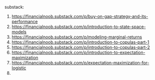 
substack:
1. https://financialnoob.substack.com/p/buy-on-gap-strategy-and-its-performance
2. https://financialnoob.substack.com/p/introduction-to-state-space-models
3. https://financialnoob.substack.com/p/modeling-marginal-returns
4. https://financialnoob.substack.com/p/introduction-to-copulas-part-1
5. https://financialnoob.substack.com/p/introduction-to-copulas-part-2
6. https://financialnoob.substack.com/p/introduction-to-expectation-maximization
7. https://financialnoob.substack.com/p/expectation-maximization-for-logistic
8. 
